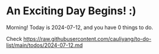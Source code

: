 # An Exciting Day Begins! :)

Morning! Today is 2024-07-12, and you have 0 things to do.

Check https://raw.githubusercontent.com/cauliyang/to-do-list/main/todos/2024-07-12.md